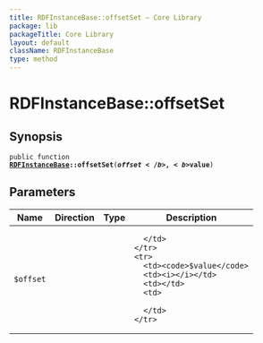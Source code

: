 ```yaml
---
title: RDFInstanceBase::offsetSet — Core Library
package: lib
packageTitle: Core Library
layout: default
className: RDFInstanceBase
type: method
---
```


# RDFInstanceBase::offsetSet

## Synopsis

<code>public function <b><a href="RDFInstanceBase">RDFInstanceBase</a>::offsetSet</b>(<b>$offset</b>, <b>$value</b>)</code>

## Parameters

<table>
  <thead>
    <tr>
      <th>Name</th>
      <th>Direction</th>
      <th>Type</th>
      <th>Description</th>
    </tr>
  </thead>
  <tbody>
    <tr>
      <td><code>$offset</code>
      <td><i></i></td>
      <td></td>
      <td>

      </td>
    </tr>
    <tr>
      <td><code>$value</code>
      <td><i></i></td>
      <td></td>
      <td>

      </td>
    </tr>
  </tbody>
</table>

